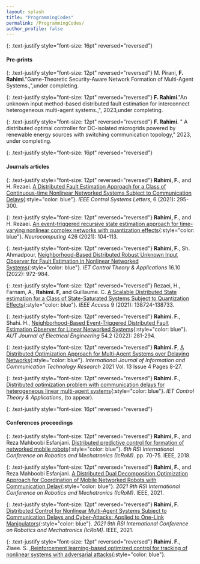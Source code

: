```yaml
---
layout: splash
title: "ProgrammingCodes"
permalink: /ProgrammingCodes/
author_profile: false
---
```


{: .text-justify style="font-size: 16pt" reversed="reversed"}
#### Pre-prints

{: .text-justify style="font-size: 12pt" reversed="reversed"}
 M. Pirani, **F. Rahimi**."Game-Theoretic Security-Aware Network Formation of Multi-Agent Systems.,",under completing.

{: .text-justify style="font-size: 12pt" reversed="reversed"}
**F. Rahimi**."An unknown input method-based distributed fault estimation for interconnect heterogeneous multi-agent systems.,", 2023,under completing.

{: .text-justify style="font-size: 12pt" reversed="reversed"}
**F. Rahimi**. " A distributed optimal controller for DC-isolated microgrids powered by renewable energy sources with switching communication topology," 2023, under completing. 

{: .text-justify style="font-size: 16pt" reversed="reversed"}
#### Journals articles

{: .text-justify style="font-size: 12pt" reversed="reversed"}
**Rahimi, F.**, and H. Rezaei. [A Distributed Fault Estimation Approach for a Class of Continuous-time Nonlinear Networked Systems Subject to Communication Delays](https://ieeexplore.ieee.org/abstract/document/9397783){:style="color: blue"}. *IEEE Control Systems Letters*, 6 (2021): 295-300.


{: .text-justify style="font-size: 12pt" reversed="reversed"}
**Rahimi, F.**, and H. Rezaei. [An event-triggered recursive state estimation approach for time-varying nonlinear complex networks with quantization effects](https://www.sciencedirect.com/science/article/abs/pii/S0925231220316088){:style="color: blue"}. *Neurocomputing* 426 (2021): 104-113.

{: .text-justify style="font-size: 12pt" reversed="reversed"}
**Rahimi, F.**, Sh. Ahmadpour, [Neighborhood-Based Distributed Robust Unknown Input Observer for Fault Estimation in Nonlinear Networked Systems](https://ietresearch.onlinelibrary.wiley.com/doi/full/10.1049/cth2.12278){:style="color: blue"}. *IET Control Theory & Applications* 16.10 (2022): 972-984.

{: .text-justify style="font-size: 12pt" reversed="reversed"}
Rezaei, H., Farnam, A., **Rahimi. F,** and Guillaume. C. [A Scalable Distributed State estimation for a Class of State-Saturated Systems Subject to Quantization Effects](https://ieeexplore.ieee.org/abstract/document/9562519){:style="color: blue"}. *IEEE Access* 9 (2021): 138724-138733.

{: .text-justify style="font-size: 12pt" reversed="reversed"}
**Rahimi. F.**, Shahi. H., [Neighborhood-Based Event-Triggered Distributed Fault Estimation Observer for Linear Networked Systems](https://eej.aut.ac.ir/article_4854.html){:style="color: blue"}. *AUT Journal of Electrical Engineering* 54.2 (2022): 281-294.

{: .text-justify style="font-size: 12pt" reversed="reversed"}
**Rahimi. F**, [A Distributed Optimization Approach for Multi-Agent Systems over Delaying Networks](http://ijict.itrc.ac.ir/article-1-495-en.html){:style="color: blue"}. *International Journal of Information and Communication Technology Research* 2021 Vol. 13 Issue 4 Pages 8-27.

{: .text-justify style="font-size: 12pt" reversed="reversed"}
**Rahimi. F.**, [Distributed optimization problem with communication delays for heterogeneous linear multi-agent systems](https://doi.org/10.48550/arXiv.2208.10549){:style="color: blue"}. *IET Control Theory & Applications*, (to appear).


{: .text-justify style="font-size: 16pt" reversed="reversed"}
#### Conferences proceedings

{: .text-justify style="font-size: 12pt" reversed="reversed"}
**Rahimi, F.**, and Reza Mahboobi Esfanjani. [Distributed predictive control for formation of networked mobile robots](https://ieeexplore.ieee.org/abstract/document/8657625){:style="color: blue"}. *6th RSI International Conference on Robotics and Mechatronics (IcRoM)*. pp. 70-75. IEEE, 2018.

{: .text-justify style="font-size: 12pt" reversed="reversed"}
**Rahimi, F.**, and Reza Mahboobi Esfanjani. [A Distributed Dual Decomposition Optimization Approach for Coordination of Mobile Networked Robots with Communication Delay](https://ieeexplore.ieee.org/abstract/document/9663474){:style="color: blue"}. *2021 9th RSI International Conference on Robotics and Mechatronics (IcRoM)*. IEEE, 2021.

{: .text-justify style="font-size: 12pt" reversed="reversed"}
 **Rahimi, F.** [Distributed Control for Nonlinear Multi-Agent Systems Subject to Communication Delays and Cyber-Attacks: Applied to One-Link Manipulators](https://ieeexplore.ieee.org/abstract/document/9663446){:style="color: blue"}. *2021 9th RSI International Conference on Robotics and Mechatronics (IcRoM)*. IEEE, 2021.

{: .text-justify style="font-size: 12pt" reversed="reversed"}
**Rahimi. F.**, Ziaee. S. ,[Reinforcement learning-based optimized control for tracking of nonlinear systems with adversarial attacks](https://doi.org/10.48550/arXiv.2209.02165){:style="color: blue"}.

